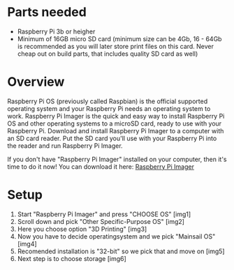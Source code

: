 # Parts needed
- Raspberry Pi 3b or heigher
- Minimum of 16GB micro SD card (minimum size can be 4Gb, 16 - 64Gb is recommended as you will later store print files on this card. Never cheap out on build parts, that includes quality SD card as well)
# Overview
Raspberry Pi OS (previously called Raspbian) is the official supported operating system and your Raspberry Pi needs an operating system to work.
Raspberry Pi Imager is the quick and easy way to install Raspberry Pi OS and other operating systems to a microSD card, ready to use with your Raspberry Pi. 
Download and install Raspberry Pi Imager to a computer with an SD card reader. 
Put the SD card you'll use with your Raspberry Pi into the reader and run Raspberry Pi Imager.

If you don't have "Raspberry Pi Imager" installed on your computer, then it's time to do it now!
You can download it here: <a href="https://www.raspberrypi.com/software/">Raspberry Pi Imager</a>

# Setup
1. Start "Raspberry Pi Imager" and press "CHOOSE OS"
   [img1]
2. Scroll down and pick "Other Specific-Purpose OS"
   [img2]
3. Here you choose option "3D Printing"
   [img3]
4. Now you have to decide operatingsystem and we pick "Mainsail OS"
   [img4]
5. Recomended installation is "32-bit" so we pick that and move on
   [img5]
6. Next step is to choose storage
   [img6]
   
